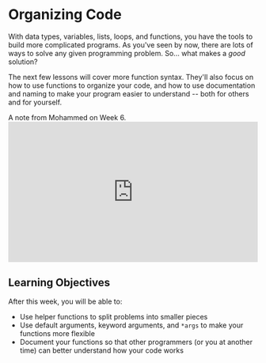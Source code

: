 # Organizing Code

With data types, variables, lists, loops, and functions, you have the tools to build more complicated programs. As you've seen by now, there are lots of ways to solve any given programming problem. So... what makes a _good_ solution?

The next few lessons will cover more function syntax. They'll also focus on how to use functions to organize your code, and how to use documentation and naming to make your program easier to understand -- both for others and for yourself.

<aside>
A note from Mohammed on Week 6.
</aside>
<div style="position: relative; padding-bottom: 56.25%; height: 0;"><iframe src="https://www.youtube.com/embed/sK8e_UPuHE4?rel=0" title="YouTube video player" frameborder="0" allow="accelerometer; autoplay; clipboard-write; encrypted-media; gyroscope; picture-in-picture" allowfullscreen style="position: absolute; top: 0; left: 0; width: 100%; height: 100%;"></iframe></div>

## Learning Objectives

After this week, you will be able to:

- Use helper functions to split problems into smaller pieces
- Use default arguments, keyword arguments, and `*args` to make your functions more flexible
- Document your functions so that other programmers (or you at another time) can better understand how your code works
